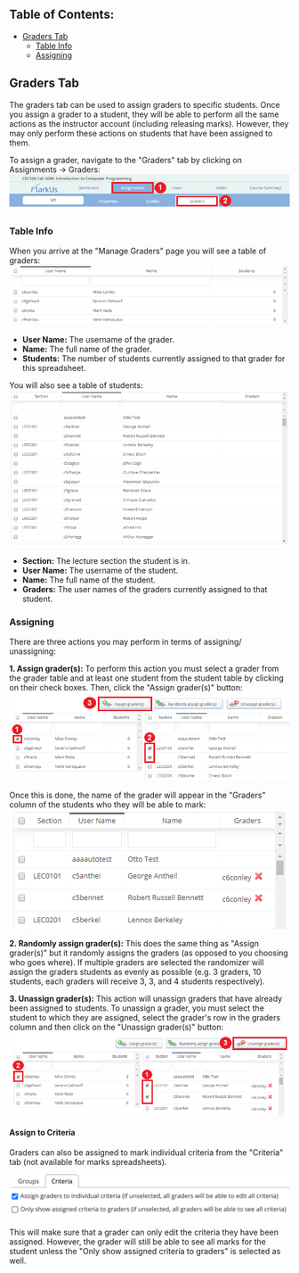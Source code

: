 ## Table of Contents:
 - [Graders Tab](#graders-tab)
     - [Table Info](#table-info)
     - [Assigning](#assigning)

## Graders Tab
The graders tab can be used to assign graders to specific students. Once you assign a grader to a student, they will be able to perform all the same actions as the instructor account (including releasing marks). However, they may only perform these actions on students that have been assigned to them.

To assign a grader, navigate to the "Graders" tab by clicking on Assignments -> Graders:
![Graders Marks Spreadsheets](images/graders-tab.png)

### Table Info
When you arrive at the "Manage Graders" page you will see a table of graders:
![Graders Table](images/graders-graders-table.png)

* **User Name:** The username of the grader.
* **Name:** The full name of the grader.
* **Students:** The number of students currently assigned to that grader for this spreadsheet.

You will also see a table of students:
![Students Table](images/graders-student-table.png)

* **Section:** The lecture section the student is in.
* **User Name:** The username of the student.
* **Name:** The full name of the student.
* **Graders:** The user names of the graders currently assigned to that student.

### Assigning
There are three actions you may perform in terms of assigning/ unassigning:

**1.  Assign grader(s):** To perform this action you must select a grader from the grader table and at least one student from the student table by clicking on their check boxes. Then, click the "Assign grader(s)" button:
![Assign Graders](images/graders-assign.png)

Once this is done, the name of the grader will appear in the "Graders" column of the students who they will be able to mark:
![Assigned Grader](images/graders-assigned.png)

**2. Randomly assign grader(s):** This does the same thing as "Assign grader(s)" but it randomly assigns the graders (as opposed to you choosing who goes where). If multiple graders are selected the randomizer will assign the graders students as evenly as possible (e.g. 3 graders, 10 students, each graders will receive 3, 3, and 4 students respectively).

**3. Unassign grader(s):**  This action will unassign graders that have already been assigned to students. To unassign a grader, you must select the student to which they are assigned, select the grader's row in the graders column and then click on the "Unassign grader(s)" button:
![Unassign Graders](images/graders-unassign.png)

#### Assign to Criteria

Graders can also be assigned to mark individual criteria from the "Criteria" tab (not available for marks spreadsheets).

![Criteria](images/graders-criteria.png)

This will make sure that a grader can only edit the criteria they have been assigned. However, the grader will still be able to see all marks for the student unless the "Only show assigned criteria to graders" is selected as well.
